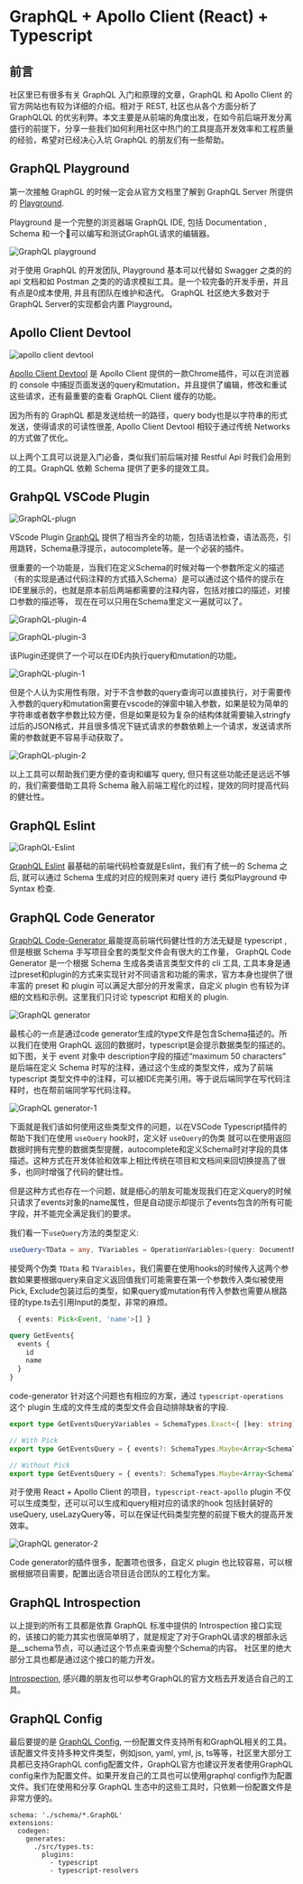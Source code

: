 # GraphQL + Apollo Client (React) + Typescript

## 前言

社区里已有很多有关 GraphQL 入门和原理的文章，GraphQL 和 Apollo Client 的官方网站也有较为详细的介绍。相对于 REST, 社区也从各个方面分析了 GraphQLQL 的优劣利弊。本文主要是从前端的角度出发，在如今前后端开发分离盛行的前提下，分享一些我们如何利用社区中热门的工具提高开发效率和工程质量的经验，希望对已经决心入坑 GraphQL 的朋友们有一些帮助。

## GraphQL Playground

第一次接触 GraphGL 的时候一定会从官方文档里了解到 GraphQL Server 所提供的 [Playground](https://github.com/GraphQL/GraphQL-playground). 

Playground 是一个完整的浏览器端 GraphQL IDE, 包括 Documentation , Schema 和一个可以编写和测试GraphGL请求的编辑器。

![GraphQL playground](img/graphql-playground.png "Playground")

对于使用 GraphQL 的开发团队, Playground 基本可以代替如 Swagger 之类的的 api 文档和如 Postman 之类的的请求模拟工具。是一个较完备的开发手册，并且有点是0成本使用, 并且有团队在维护和迭代。 GraphQL 社区绝大多数对于GraphQL Server的实现都会内置 Playground。


## Apollo Client Devtool

![apollo client devtool](/img/devtool.jpg "apollo client devtool")

[Apollo Client Devtool](https://chrome.google.com/webstore/detail/apollo-client-devtools/jdkknkkbebbapilgoeccciglkfbmbnfm) 是 Apollo Client 提供的一款Chrome插件，可以在浏览器的 console 中捕捉页面发送的query和mutation，并且提供了编辑，修改和重试这些请求，还有最重要的查看 GraphQL Client 缓存的功能。

因为所有的 GraphQL 都是发送给统一的路径，query body也是以字符串的形式发送，使得请求的可读性很差, Apollo Client Devtool 相较于通过传统 Networks 的方式做了优化。

以上两个工具可以说是入门必备，类似我们前后端对接 Restful Api 时我们会用到的工具。GraphQL 依赖 Schema 提供了更多的提效工具。

## GrahpQL VSCode Plugin

![GraphQL-plugn](img/plugin.gif "GraphQL plugin")

VScode Plugin [GraphQL](https://marketplace.visualstudio.com/items?itemName=GraphQL.vscode-GraphQL) 提供了相当齐全的功能，包括语法检查，语法高亮，引用跳转，Schema悬浮提示，autocomplete等。是一个必装的插件。

很重要的一个功能是，当我们在定义Schema的时候对每一个参数所定义的描述（有的实现是通过代码注释的方式插入Schema）是可以通过这个插件的提示在IDE里展示的，也就是原本前后两端都需要的注释内容，包括对接口的描述，对接口参数的描述等， 现在在可以只用在Schema里定义一遍就可以了。

![GraphQL-plugin-4](img/plugin_4.png "GraphQL plugin")

![GraphQL-plugin-3](img/plugin_3.png "GraphQL plugin")

该Plugin还提供了一个可以在IDE内执行query和mutation的功能。

![GraphQL-plugin-1](img/plugin_1.png "GraphQL plugin")

但是个人认为实用性有限，对于不含参数的query查询可以直接执行，对于需要传入参数的query和mutation需要在vscode的弹窗中输入参数，如果是较为简单的字符串或者数字参数比较方便，但是如果是较为复杂的结构体就需要输入stringfy过后的JSON格式，并且很多情况下链式请求的参数依赖上一个请求，发送请求所需的参数就更不容易手动获取了。

![GraphQL-plugin-2](img/plugin_2.png "GraphQL plugin")

以上工具可以帮助我们更方便的查询和编写 query, 但只有这些功能还是远远不够的，我们需要借助工具将 Schema 融入前端工程化的过程，提效的同时提高代码的健壮性。

## GraphQL Eslint

![GraphQL-Eslint](img/eslint.gif "GraphQL Eslint")

[GraphQL Eslint](https://github.com/dotansimha/GraphQL-Eslint) 最基础的前端代码检查就是Eslint，我们有了统一的 Schema 之后, 就可以通过 Schema 生成的对应的规则来对 query 进行 类似Playground 中 Syntax 检查. 

## GraphQL Code Generator 

[GraphQL Code-Generator ](https://www.GraphQL-code-generator.com/) 最能提高前端代码健壮性的方法无疑是 typescript , 但是根据 Schema 手写项目全套的类型文件会有很大的工作量， GraphQL Code Generator 是一个根据 Schema 生成各类语言类型文件的 cli 工具, 工具本身是通过preset和plugin的方式来实现针对不同语言和功能的需求，官方本身也提供了很丰富的 preset 和 plugin 可以满足大部分的开发需求，自定义  plugin 也有较为详细的文档和示例。这里我们只讨论 typescript 和相关的 plugin.

![GraphQL generator](img/generator.png "generator")

最核心的一点是通过code generator生成的type文件是包含Schema描述的。所以我们在使用 GraphQL 返回的数据时，typescript是会提示数据类型的描述的。如下图，关于 event 对象中 description字段的描述“maximum 50 characters” 是后端在定义 Schema 时写的注释，通过这个生成的类型文件，成为了前端typescript 类型文件中的注释，可以被IDE完美引用。等于说后端同学在写代码注释时，也在帮前端同学写代码注释。

![GraphQL generator-1](img/generator-1.png "generator-1")

下面就是我们该如何使用这些类型文件的问题，以在VSCode Typescript插件的帮助下我们在使用 `useQuery` hook时，定义好 `useQuery`的伪类 就可以在使用返回数据时拥有完整的数据类型提醒，autocomplete和定义Schema时对字段的具体描述。这种方式在开发体验和效率上相比传统在项目和文档间来回切换提高了很多，也同时增强了代码的健壮性。

但是这种方式也存在一个问题，就是细心的朋友可能发现我们在定义query的时候只请求了events对象的name属性，但是自动提示却提示了events包含的所有可能字段，并不能完全满足我们的要求。

我们看一下`useQuery`方法的类型定义:

```ts
useQuery<TData = any, TVariables = OperationVariables>(query: DocumentNode | TypedDocumentNode<TData, TVariables>, options?: QueryHookOptions<TData, TVariables>): QueryResult<TData, TVariables>;
```

接受两个伪类 `TData` 和 `TVaraibles`，我们需要在使用hooks的时候传入这两个参数如果要根据query来自定义返回值我们可能需要在第一个参数传入类似被使用Pick, Exclude包装过后的类型，如果query或mutation有传入参数也需要从根路径的type.ts去引用Input的类型，非常的麻烦。

```ts
  { events: Pick<Event, 'name'>[] }
```


```GraphQL
query GetEvents{
  events {
    id
    name
  }
}
```

code-generator 针对这个问题也有相应的方案，通过 `typescript-operations` 这个 plugin 生成的文件生成的类型文件会自动排除缺省的字段.

```ts
export type GetEventsQueryVariables = SchemaTypes.Exact<{ [key: string]: never; }>;

// With Pick 
export type GetEventsQuery = { events?: SchemaTypes.Maybe<Array<SchemaTypes.Maybe<Pick<SchemaTypes.Event, 'id' | 'name'>>>> };

// Without Pick
export type GetEventsQuery = { events?: SchemaTypes.Maybe<Array<SchemaTypes.Maybe<{ id: string, name?: SchemaTypes.Maybe<string> }>>> };

```

对于使用 React + Apollo Client 的项目，`typescript-react-apollo` plugin 不仅可以生成类型，还可以可以生成和query相对应的请求的hook 包括封装好的useQuery, useLazyQuery等，可以在保证代码类型完整的前提下极大的提高开发效率。

![GraphQL generator-2](img/generator-2.png "generator-2")

Code generator的插件很多，配置项也很多，自定义 plugin 也比较容易，可以根据根据项目需要，配置出适合项目适合团队的工程化方案。

## GraphQL Introspection 

以上提到的所有工具都是依靠 GraphQL 标准中提供的 Introspection 接口实现的，该接口的能力其实也很简单明了，就是规定了对于GraphQL请求的根部永远是__schema节点，可以通过这个节点来查询整个Schema的内容。 社区里的绝大部分工具也都是通过这个接口的能力开发。

[Introspection](https://GraphQL.org/learn/introspection/), 感兴趣的朋友也可以参考GraphQL的官方文档去开发适合自己的工具。

## GraphQL Config

最后要提的是 [GraphQL Config](https://GraphQL-config.com/introduction), 一份配置文件支持所有和GraphQL相关的工具。该配置文件支持多种文件类型，例如json, yaml, yml, js, ts等等，社区里大部分工具都已支持GraphQL config配置文件，GraphQL官方也建议开发者使用GraphQL config来作为配置文件。如果开发自己的工具也可以使用graphql config作为配置文件。我们在使用和分享 GraphQL 生态中的这些工具时，只依赖一份配置文件是非常方便的。

```
schema: './schema/*.GraphQL'
extensions:
  codegen:
    generates:
      ./src/types.ts:
        plugins:
          - typescript
          - typescript-resolvers
```